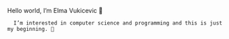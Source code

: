 Hello world, I’m Elma Vukicevic 🦋
 
      I’m interested in computer science and programming and this is just my beginning. 🌱 

<!---
elmavukicevic/elmavukicevic is a ✨ special ✨ repository because its `README.md` (this file) appears on your GitHub profile.
You can click the Preview link to take a look at your changes.
--->

